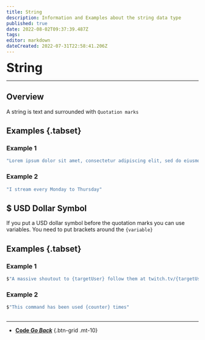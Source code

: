 ```yaml
---
title: String
description: Information and Examples about the string data type
published: true
date: 2022-08-02T09:37:39.487Z
tags: 
editor: markdown
dateCreated: 2022-07-31T22:58:41.206Z
---
```


<font size="+3" class="mdi mdi-format-quote-open primary--text"><b> String</b></font>

---

## Overview

A string is text and surrounded with `Quotation marks`

## Examples {.tabset}
### Example 1
```csharp
"Lorem ipsum dolor sit amet, consectetur adipiscing elit, sed do eiusmod tempor incididunt ut labore et dolore magna aliqua."
```
### Example 2
```csharp
"I stream every Monday to Thursday"
```

## $ USD Dollar Symbol

If you put a USD dollar symbol before the quotation marks you can use variables. You need to put brackets around the `{variable}`

## Examples {.tabset}
### Example 1
```csharp
$"A massive shoutout to {targetUser} follow them at twitch.tv/{targetUserName} they we're last playing {game}"
```
### Example 2
```csharp
$"This command has been used {counter} times"
```

## 

---

- [<i class="mdi mdi-chevron-left"></i> **Code *Go Back***](/en/Sub-Actions/File)
{.btn-grid .mt-10}